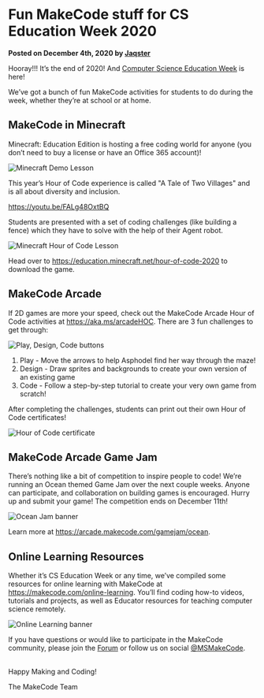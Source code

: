 # Fun MakeCode stuff for CS Education Week 2020

**Posted on December 4th, 2020 by [Jaqster](https://github.com/jaqster)**

Hooray!!! It’s the end of 2020! And [Computer Science Education Week](https://www.csedweek.org/) is here!

We’ve got a bunch of fun MakeCode activities for students to do during the week, whether they’re at school or at home.

## MakeCode in Minecraft

Minecraft: Education Edition is hosting a free coding world for anyone (you don’t need to buy a license or have an Office 365 account)!

![Minecraft Demo Lesson](/static/blog/csed-week/csed-week-2020/minecraft-demo.png)

This year’s Hour of Code experience is called "A Tale of Two Villages" and is all about diversity and inclusion.

https://youtu.be/FALg48OxtBQ

Students are presented with a set of coding challenges (like building a fence) which they have to solve with the help of their Agent robot.

![Minecraft Hour of Code Lesson](/static/blog/csed-week/csed-week-2020/minecraft-hoc.png)

Head over to https://education.minecraft.net/hour-of-code-2020 to download the game.

## MakeCode Arcade

If 2D games are more your speed, check out the MakeCode Arcade Hour of Code activities at https://aka.ms/arcadeHOC. There are 3 fun challenges to get through:

![Play, Design, Code buttons](/static/blog/csed-week/csed-week-2020/play-design-code.png)

1. Play - Move the arrows to help Asphodel find her way through the maze!
2. Design - Draw sprites and backgrounds to create your own version of an existing game
3. Code - Follow a step-by-step tutorial to create your very own game from scratch!

After completing the challenges, students can print out their own Hour of Code certificates!

![Hour of Code certificate](/static/blog/csed-week/csed-week-2020/hoc-certificate.png)

## MakeCode Arcade Game Jam

There’s nothing like a bit of competition to inspire people to code! We’re running an Ocean themed Game Jam over the next couple weeks. Anyone can participate, and collaboration on building games is encouraged. Hurry up and submit your game! The competition ends on December 11th!

![Ocean Jam banner](/static/blog/csed-week/csed-week-2020/ocean-jam.png)

Learn more at https://arcade.makecode.com/gamejam/ocean.

## Online Learning Resources

Whether it’s CS Education Week or any time, we’ve compiled some resources for online learning with MakeCode at https://makecode.com/online-learning. You’ll find coding how-to videos, tutorials and projects, as well as Educator resources for teaching computer science remotely.

![Online Learning banner](/static/blog/csed-week/csed-week-2020/online-learning.png)

If you have questions or would like to participate in the MakeCode community, please join the [Forum](https://forum.makecode.com) or follow us on social [@MSMakeCode](https://twitter.com/MSMakeCode).

<br/>
Happy Making and Coding!

The MakeCode Team